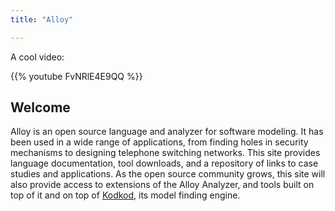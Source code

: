 ```yaml
---
title: "Alloy"

---
```


A cool video:

{{% youtube FvNRlE4E9QQ %}}

## Welcome

Alloy is an open source language and analyzer for software modeling. It has been used in a wide range of applications, from finding holes in security mechanisms to designing telephone switching networks. This site provides language documentation, tool downloads, and a repository of links to case studies and applications. As the open source community grows, this site will also provide access to extensions of the Alloy Analyzer, and tools built on top of it and on top of [Kodkod](https://emina.github.io/kodkod/), its model finding engine.


